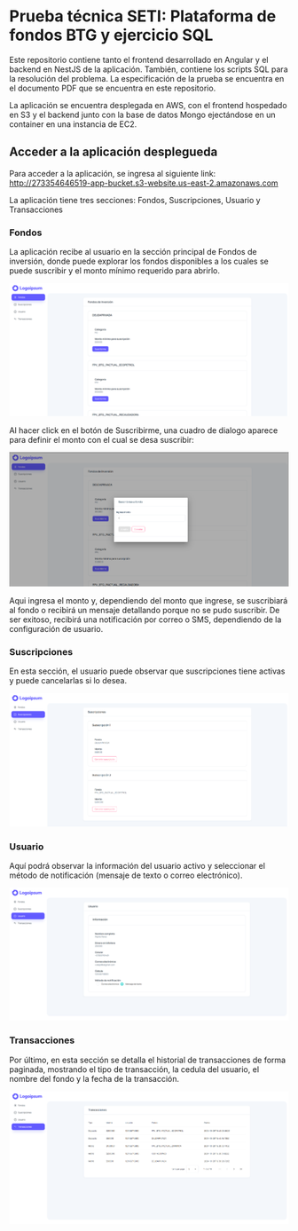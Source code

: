 # Prueba técnica SETI: Plataforma de fondos BTG y ejercicio SQL

Este repositorio contiene tanto el frontend desarrollado en Angular y el backend en NestJS de la aplicación. También, contiene los scripts SQL para la resolución del problema. La especificación de la prueba se encuentra en el documento PDF que se encuentra en este repositorio.

La aplicación se encuentra desplegada en AWS, con el frontend hospedado en S3 y el backend junto con la base de datos Mongo ejectándose en un container en una instancia de EC2.

## Acceder a la aplicación desplegueda

Para acceder a la aplicación, se ingresa al siguiente link: http://273354646519-app-bucket.s3-website.us-east-2.amazonaws.com

La aplicación tiene tres secciones: Fondos, Suscripciones, Usuario y Transacciones

### Fondos

La aplicación recibe al usuario en la sección principal de Fondos de inversión, donde puede explorar los fondos disponibles a los cuales se puede suscribir y el monto mínimo requerido para abrirlo.

![alt text](images/front_page.png)

Al hacer click en el botón de Suscribirme, una cuadro de dialogo aparece para definir el monto con el cual se desa suscribir:

![alt text](images/suscribir.png)

Aqui ingresa el monto y, dependiendo del monto que ingrese, se suscribiará al fondo o recibirá un mensaje detallando porque no se pudo suscribir. De ser exitoso, recibirá una notificación por correo o SMS, dependiendo de la configuración de usuario.

### Suscripciones

En esta sección, el usuario puede observar que suscripciones tiene activas y puede cancelarlas si lo desea.

![alt text](images/suscripciones.png)

### Usuario

Aquí podrá observar la información del usuario activo y seleccionar el método de notificación (mensaje de texto o correo electrónico).

![alt text](images/usuario.png)

### Transacciones

Por último, en esta sección se detalla el historial de transacciones de forma paginada, mostrando el tipo de transacción, la cedula del usuario, el nombre del fondo y la fecha de la transacción.

![alt text](images/transacciones.png)
